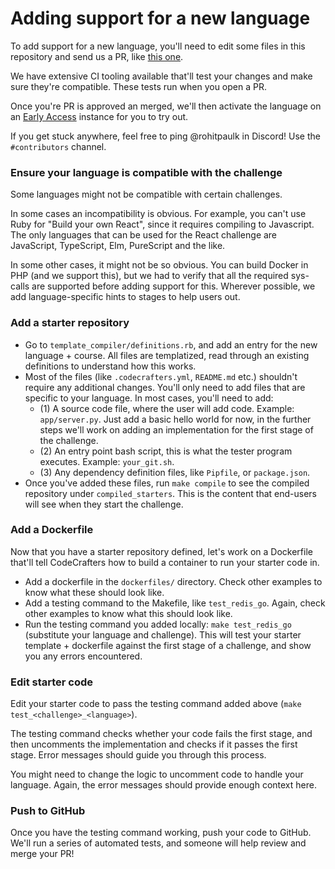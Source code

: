 # Adding support for a new language

To add support for a new language, you'll need to edit some files in this repository and 
send us a PR, like [this one](https://github.com/codecrafters-io/languages/pull/43). 

We have extensive CI tooling available that'll test your changes and make sure they're compatible. These
tests run when you open a PR.

Once you're PR is approved an merged, we'll then activate the language on an [Early Access](https://codecrafters.io/early-access) 
instance for you to try out.

If you get stuck anywhere, feel free to ping @rohitpaulk in Discord! Use the `#contributors` 
channel.

### Ensure your language is compatible with the challenge

Some languages might not be compatible with certain challenges. 

In some cases an incompatibility is obvious. For example, you can't use Ruby for 
"Build your own React", since it requires compiling to Javascript. The only languages that
can be used for the React challenge are JavaScript, TypeScript, Elm, PureScript and the like.

In some other cases, it might not be so obvious. You can build Docker in PHP (and we support 
this), but we had to verify that all the required sys-calls are supported before adding 
support for this. Wherever possible, we add language-specific hints to stages to help 
users out.

### Add a starter repository

- Go to `template_compiler/definitions.rb`, and add an entry for the new language + course. All 
  files are templatized, read through an existing definitions to understand how this works.
- Most of the files (like `.codecrafters.yml`, `README.md` etc.) shouldn't require any additional 
  changes. You'll only need to add files that are specific to your language. In most cases, you'll
  need to add: 
  - (1) A source code file, where the user will add code. Example: `app/server.py`. Just add a basic hello world for
    now, in the further steps we'll work on adding an implementation for the first stage of the challenge.
  - (2) An entry point bash script, this is what the tester program executes. Example: `your_git.sh`.
  - (3) Any dependency definition files, like `Pipfile`, or `package.json`.
- Once you've added these files, run `make compile` to see the compiled repository under `compiled_starters`.
  This is the content that end-users will see when they start the challenge.
  
### Add a Dockerfile

Now that you have a starter repository defined, let's work on a Dockerfile that'll tell CodeCrafters
how to build a container to run your starter code in.

- Add a dockerfile in the `dockerfiles/` directory. Check other examples to know what these should look like. 
- Add a testing command to the Makefile, like `test_redis_go`. Again, check other examples to know what this should look 
  like.
- Run the testing command you added locally: `make test_redis_go` (substitute your language and challenge). This will
  test your starter template + dockerfile against the first stage of a challenge, and show you any errors encountered.
  
### Edit starter code

Edit your starter code to pass the testing command added above (`make test_<challenge>_<language>`).

The testing command checks whether your code fails the first stage, and then uncomments the implementation and checks if
it passes the first stage. Error messages should guide you through this process.

You might need to change the logic to uncomment code to handle your language. Again, the error messages should provide 
enough context here.

### Push to GitHub

Once you have the testing command working, push your code to GitHub. We'll run a series of automated tests, and someone
will help review and merge your PR!
